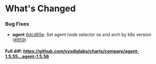 # What's Changed

### Bug Fixes
- **agent** [6dcd65e](https://github.com/sysdiglabs/charts/commit/6dcd65ed1bc02e3c6929f0925167e803e820909b): Set agent node selector os and arch by k8s version ([#859](https://github.com/sysdiglabs/charts/issues/859))

#### Full diff: https://github.com/sysdiglabs/charts/compare/agent-1.5.55...agent-1.5.56
